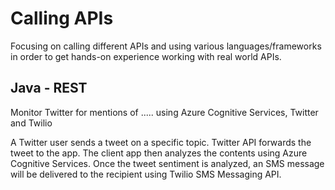 # Calling APIs

Focusing on calling different APIs and using various languages/frameworks in order to get hands-on experience working with real world APIs.

## Java - REST

Monitor Twitter for mentions of .....  using Azure Cognitive Services, Twitter and Twilio

A Twitter user sends a tweet on a specific topic. Twitter API forwards the tweet to the app. The client app then analyzes the contents using Azure Cognitive Services. Once the tweet sentiment is analyzed, an SMS message will be delivered to the recipient using Twilio SMS Messaging API.